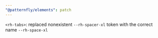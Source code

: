 ```yaml
---
"@patternfly/elements": patch
---
```

`<rh-tabs>`: replaced nonexistent `--rh-spacer-xl` token with the correct name `--rh-space-xl`
